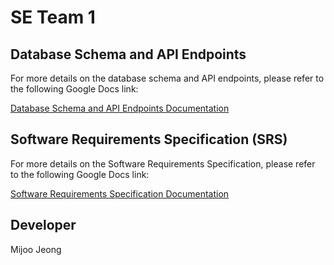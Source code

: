 # SE Team 1

## Database Schema and API Endpoints

For more details on the database schema and API endpoints, please refer to the following Google Docs link:

[Database Schema and API Endpoints Documentation](https://docs.google.com/document/d/1aXXgo7c4Y81xk8ZX0QBeSDF9nEpRvSenxREM266sSAM/edit?tab=t.0)


## Software Requirements Specification (SRS)

For more details on the Software Requirements Specification, please refer to the following Google Docs link:

[Software Requirements Specification Documentation](https://docs.google.com/document/d/13t9zPQ4jw4ti35iKwZmpUgVFYSPINhDv/edit?rtpof=true&tab=t.0)

## Developer
Mijoo Jeong

